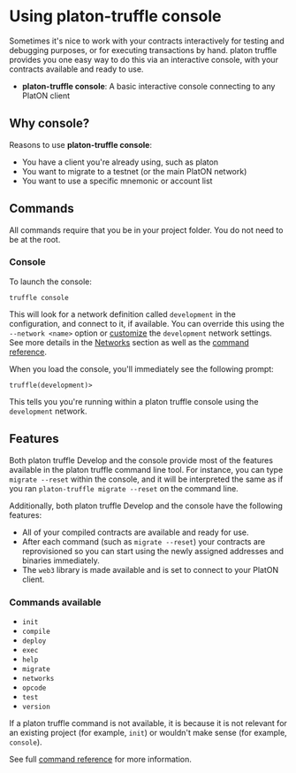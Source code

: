 # Using platon-truffle console

Sometimes it's nice to work with your contracts interactively for testing and debugging purposes, or for executing transactions by hand. platon truffle provides you one easy way to do this via an interactive console, with your contracts available and ready to use.

* **platon-truffle console**: A basic interactive console connecting to any PlatON client

## Why console?

Reasons to use **platon-truffle console**:

* You have a client you're already using, such as platon
* You want to migrate to a testnet (or the main PlatON network)
* You want to use a specific mnemonic or account list


## Commands

All commands require that you be in your project folder. You do not need to be at the root.

### Console

To launch the console:

```shell
truffle console
```


This will look for a network definition called `development` in the configuration, and connect to it, if available. You can override this using the `--network <name>` option or [customize](../reference/configuration.md#networks) the `development` network settings. See more details in the [Networks](../reference/truffle-commands.md#networks) section as well as the [command reference](../reference/truffle-commands.md).

When you load the console, you'll immediately see the following prompt:

```shell
truffle(development)>
```

This tells you you're running within a platon truffle console using the `development` network.


## Features

Both platon truffle Develop and the console provide most of the features available in the platon truffle command line tool. For instance, you can type `migrate --reset` within the console, and it will be interpreted the same as if you ran `platon-truffle migrate --reset` on the command line.

Additionally, both platon truffle Develop and the console have the following features:

* All of your compiled contracts are available and ready for use.
* After each command (such as `migrate --reset`) your contracts are reprovisioned so you can start using the newly assigned addresses and binaries immediately.
* The `web3` library is made available and is set to connect to your PlatON client.

### Commands available

* `init`
* `compile`
* `deploy`
* `exec`
* `help`
* `migrate`
* `networks`
* `opcode`
* `test`
* `version`

If a platon truffle command is not available, it is because it is not relevant for an existing project (for example, `init`) or wouldn't make sense (for example, `console`).

See full [command reference](../reference/truffle-commands.md) for more information.
